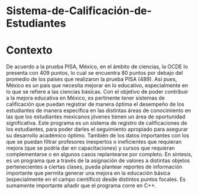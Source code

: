 # Sistema-de-Calificación-de-Estudiantes
# Contexto

De acuerdo a la prueba PISA, México, en el ámbito de ciencias, la OCDE lo presenta con 409 puntos, lo cual se encuentra 80 puntos por debajo del promedio de los países que realizaron la prueba PISA (489). Así pues, México es un país que necesita mejorar en lo educativo, especialmente en lo que se refiere a las ciencias básícas.
Con el objetivo de poder contribuir a la mejora educativa en México, es pertinente tener sistemas de calificación que puedan registrar de manera óptima el desempeño de los estudiantes de manera específica en las distintas áreas de conocimiento en las que los estudiantes mexicanos jóvenes tienen un área de oportunidad significativa.
Este programa es un sistema de registro de calificaciones de los estudiantes, para poder darles el seguimiento apropiado para asegurar su desarrollo académico óptimo. También de los datos importantes con los que se puedan filtrar profesores inexpertos o ineficientes que requieran mejora (que se podría dar en capacitaciones) y cursos que requieran complementarse o en algunos casos replantearse por completo. En síntesis, es un programa que a través de la asignación de valores a distintas objetos pertenecientes a ciertas clases, pueda plantear reportes de información importante que permita generar una mejora en la educación básica (especialmente en el campo científico) desde distintos puntos focales. Es sumamente importante añadir que el programa corre en C++.
